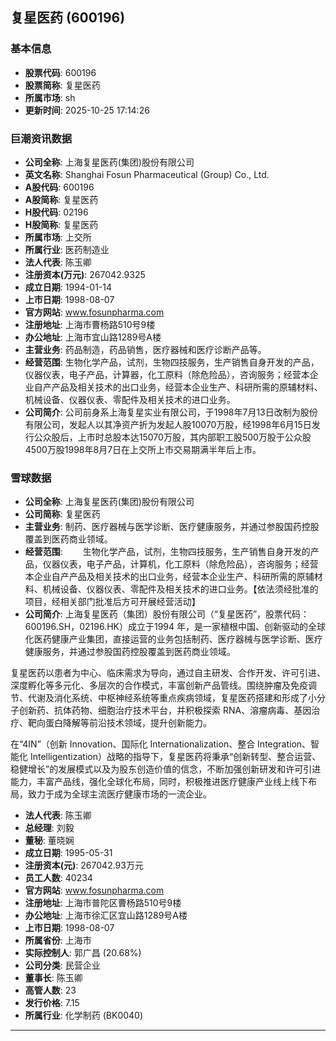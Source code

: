 ## 复星医药 (600196)

### 基本信息

- **股票代码**: 600196
- **股票简称**: 复星医药
- **所属市场**: sh
- **更新时间**: 2025-10-25 17:14:26

### 巨潮资讯数据

- **公司全称**: 上海复星医药(集团)股份有限公司
- **英文名称**: Shanghai Fosun Pharmaceutical (Group) Co., Ltd.
- **A股代码**: 600196
- **A股简称**: 复星医药
- **H股代码**: 02196
- **H股简称**: 复星医药
- **所属市场**: 上交所
- **所属行业**: 医药制造业
- **法人代表**: 陈玉卿
- **注册资本(万元)**: 267042.9325
- **成立日期**: 1994-01-14
- **上市日期**: 1998-08-07
- **官方网站**: www.fosunpharma.com
- **注册地址**: 上海市曹杨路510号9楼
- **办公地址**: 上海市宜山路1289号A楼
- **主营业务**: 药品制造，药品销售，医疗器械和医疗诊断产品等。
- **经营范围**: 生物化学产品，试剂，生物四技服务，生产销售自身开发的产品，仪器仪表，电子产品，计算器，化工原料（除危险品），咨询服务；经营本企业自产产品及相关技术的出口业务，经营本企业生产、科研所需的原辅材料、机械设备、仪器仪表、零配件及相关技术的进口业务。
- **公司简介**: 公司前身系上海复星实业有限公司，于1998年7月13日改制为股份有限公司，发起人以其净资产折为发起人股10070万股，经1998年6月15日发行公众股后，上市时总股本达15070万股，其内部职工股500万股于公众股4500万股1998年8月7日在上交所上市交易期满半年后上市。

### 雪球数据

- **公司全称**: 上海复星医药(集团)股份有限公司
- **公司简称**: 复星医药
- **主营业务**: 制药、医疗器械与医学诊断、医疗健康服务，并通过参股国药控股覆盖到医药商业领域。
- **经营范围**: 　　生物化学产品，试剂，生物四技服务，生产销售自身开发的产品，仪器仪表，电子产品，计算机，化工原料（除危险品），咨询服务；经营本企业自产产品及相关技术的出口业务，经营本企业生产、科研所需的原辅材料、机械设备、仪器仪表、零配件及相关技术的进口业务。【依法须经批准的项目，经相关部门批准后方可开展经营活动】
- **公司简介**: 上海复星医药（集团）股份有限公司（“复星医药”，股票代码：600196.SH，02196.HK）成立于1994 年，是一家植根中国、创新驱动的全球化医药健康产业集团，直接运营的业务包括制药、医疗器械与医学诊断、医疗健康服务，并通过参股国药控股覆盖到医药商业领域。

复星医药以患者为中心、临床需求为导向，通过自主研发、合作开发、许可引进、深度孵化等多元化、多层次的合作模式，丰富创新产品管线。围绕肿瘤及免疫调节、代谢及消化系统、中枢神经系统等重点疾病领域，复星医药搭建和形成了小分子创新药、抗体药物、细胞治疗技术平台，并积极探索 RNA、溶瘤病毒、基因治疗、靶向蛋白降解等前沿技术领域，提升创新能力。

在“4IN”（创新 Innovation、国际化 Internationalization、整合 Integration、智能化 Intelligentization）战略的指导下，复星医药将秉承“创新转型、整合运营、稳健增长”的发展模式以及为股东创造价值的信念，不断加强创新研发和许可引进能力，丰富产品线，强化全球化布局，同时，积极推进医疗健康产业线上线下布局，致力于成为全球主流医疗健康市场的一流企业。
- **法人代表**: 陈玉卿
- **总经理**: 刘毅
- **董秘**: 董晓娴
- **成立日期**: 1995-05-31
- **注册资本(元)**: 267042.93万元
- **员工人数**: 40234
- **官方网站**: www.fosunpharma.com
- **注册地址**: 上海市普陀区曹杨路510号9楼
- **办公地址**: 上海市徐汇区宜山路1289号A楼
- **上市日期**: 1998-08-07
- **所属省份**: 上海市
- **实际控制人**: 郭广昌 (20.68%)
- **公司分类**: 民营企业
- **董事长**: 陈玉卿
- **高管人数**: 23
- **发行价格**: 7.15
- **所属行业**: 化学制药 (BK0040)

---